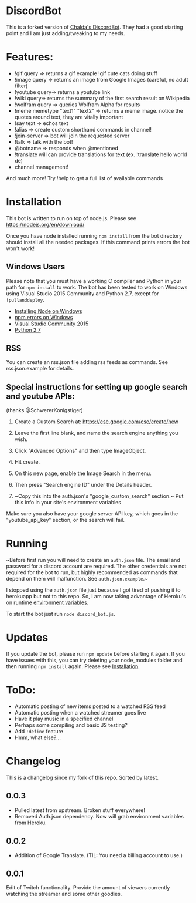 # DiscordBot
This is a forked version of [Chalda's DiscordBot](https://github.com/chalda/DiscordBot). They had a good starting point and I am just adding/tweaking to my needs.

# Features:
- !gif query => returns a gif example !gif cute cats doing stuff
- !image query => returns an image from Google Images (careful, no adult filter)
- !youtube query=> returns a youtube link
- !wiki query=> returns the summary of the first search result on Wikipedia
- !wolfram query => queries Wolfram Alpha for results
- !meme memetype "text1" "text2" => returns a meme image. notice the quotes around text, they are vitally important
- !say text => echos text
- !alias => create custom shorthand commands in channel!
- !join-server => bot will join the requested server
- !talk => talk with the bot!
- @botname => responds when @mentioned
- !translate will can provide translations for text (ex. !translate hello world de)
- channel management!

And much more! Try !help to get a full list of available commands

# Installation

This bot is written to run on top of node.js. Please see https://nodejs.org/en/download/

Once you have node installed running `npm install` from the bot directory should install all the needed packages. If this command prints errors the bot won't work!

## Windows Users
Please note that you must have a working C compiler and Python in your path for
`npm install` to work. The bot has been tested to work on Windows using Visual Studio 2015 Community and Python 2.7, except for `!pullanddeploy`.
* [Installing Node on Windows](http://blog.teamtreehouse.com/install-node-js-npm-windows)
* [npm errors on Windows](http://stackoverflow.com/questions/21365714/nodejs-error-installing-with-npm)
* [Visual Studio Community 2015](https://www.visualstudio.com/en-us/products/visual-studio-community-vs.aspx)
* [Python 2.7](https://www.python.org/downloads/)


## RSS
You can create an rss.json file adding rss feeds as commands. See rss.json.example for details.

## Special instructions for setting up google search and youtube APIs:

(thanks @SchwererKonigstiger)

1) Create a Custom Search at: https://cse.google.com/cse/create/new

2) Leave the first line blank, and name the search engine anything you wish.

3) Click "Advanced Options" and then type ImageObject.

4) Hit create.

5) On this new page, enable the Image Search in the menu.

6) Then press "Search engine ID" under the Details header.

7) ~Copy this into the auth.json's "google_custom_search" section.~ Put this info in your site's environment variables

Make sure you also have your google server API key, which goes in the "youtube_api_key" section, or the search will fail.

# Running
~Before first run you will need to create an `auth.json` file. The email and password for a discord account are required. The other credentials are not required for the bot to run, but highly recommended as commands that depend on them will malfunction. See `auth.json.example`.~

I stopped using the `auth.json` file just because I got tired of pushing it to herokuapp but not to this repo. So, I am now taking advantage of Heroku's on runtime [environment variables](https://devcenter.heroku.com/articles/config-vars).

To start the bot just run
`node discord_bot.js`.

# Updates
If you update the bot, please run `npm update` before starting it again. If you have
issues with this, you can try deleting your node_modules folder and then running
`npm install` again. Please see [Installation](#Installation).

# ToDo:
* Automatic posting of new items posted to a watched RSS feed
* Automatic posting when a watched streamer goes live
* Have it play music in a specified channel
* Perhaps some compiling and basic JS testing?
* Add `!define` feature
* Hmm, what else?...

# Changelog
This is a changelog since my fork of this repo. Sorted by latest.

## 0.0.3
* Pulled latest from upstream. Broken stuff everywhere!
* Removed Auth.json dependency. Now will grab environment variables from Heroku.

## 0.0.2
* Addition of Google Translate. (TIL: You need a billing account to use.)

## 0.0.1
Edit of Twitch functionality. Provide the amount of viewers currently watching the streamer and some other goodies.
